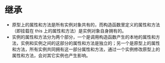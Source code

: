 # 继承
- 原型上的属性和方法是所有实例对象共有的，而构造函数里定义的属性和方法（即挂载在 this 上的属性和方法）是实例对象自身拥有的。
- 实例的属性和方法分为两个部分，一个是调用构造函数产生的本地的属性和方法，实例和实例之间的这部分的属性和方法是独立的；另一个是原型上的属性和方法，所有实例共同拥有这一部分属性和方法，通过一个实例修改原型上的属性和方法，会对其它实例也产生影响。